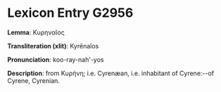 # Lexicon Entry G2956

**Lemma**: Κυρηναῖος

**Transliteration (xlit)**: Kyrēnaîos

**Pronunciation**: koo-ray-nah'-yos

**Description**:
from Κυρήνη; i.e. Cyrenæan, i.e. inhabitant of Cyrene:--of Cyrene, Cyrenian.
